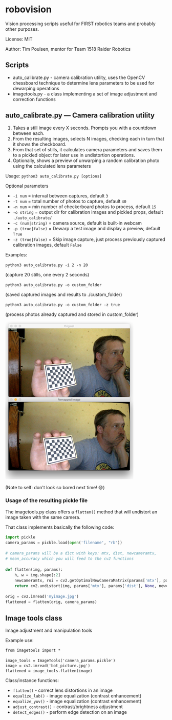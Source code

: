 # robovision

Vision processing scripts useful for FIRST robotics teams and probably other purposes.

License: MIT

Author: Tim Poulsen, mentor for Team 1518 Raider Robotics

## Scripts

* auto_calibrate.py - camera calibration utility, uses the OpenCV chessboard technique to determine lens parameters to be used for dewarping operations
* imagetools.py - a class implementing a set of image adjustment and correction functions

## auto_calibrate.py &mdash; Camera calibration utility

1. Takes a still image every X seconds. Prompts you with a countdown between each.
2. From the resulting images, selects N images, checking each in turn that it shows
   the checkboard.
3. From that set of stills, it calculates camera parameters and saves them to a
   pickled object for later use in undistortion operations.
4. Optionally, shows a preview of unwarping a random calibration photo using the
   calculated lens parameters

Usage: `python3 auto_calibrate.py [options]`

Optional parameters

* `-i num` = interval between captures, default `3`
* `-t num` = total number of photos to capture, default `40`
* `-n num` = min number of checkerboard photos to process, default `15`
* `-o string` = output dir for calibration images and pickled props, default `./auto_calibrate/`
* `-c (num|string)` = camera source, default is built-in webcam
* `-p (true|false)` = Dewarp a test image and display a preview, default `True`
* `-z (true|false)` = Skip image capture, just process previously captured calibration images, default `False`

Examples:

`python3 auto_calibrate.py -i 2 -n 20`

(capture 20 stills, one every 2 seconds)

`python3 auto_calibrate.py -o custom_folder`

(saved captured images and results to ./custom_folder)

`python3 auto_calibrate.py -o custom_folder -z true`

(process photos already captured and stored in custom_folder)

![Example results](auto_calibrate.png)

(Note to self: don't look so bored next time! :smile:)

### Usage of the resulting pickle file

The imagetools.py class offers a `flatten()` method that will undistort an image taken with the same camera.

That class implements basically the following code:

```python
import pickle
camera_params = pickle.load(open('filename', "rb"))

# camera_params will be a dict with keys: mtx, dist, newcameramtx,
# mean_accuracy which you will feed to the cv2 functions

def flatten(img, params):
    h, w = img.shape[:2]
    newcameramtx, roi = cv2.getOptimalNewCameraMatrix(params['mtx'], params['dist'], (w, h), 1, (w, h))
    return cv2.undistort(img, params['mtx'], params['dist'], None, newcameramtx)

orig = cv2.imread('myimage.jpg')
flattened = flatten(orig, camera_params)

```

## Image tools class

Image adjustment and manipulation tools

Example use:

```
from imagetools import *

image_tools = ImageTools('camera_params.pickle')
image = cv2.imread('bot_picture.jpg')
flattened = image_tools.flatten(image)
```

Class/instance functions:

* `flatten()` - correct lens distortions in an image
* `equalize_lab()` - image equalization (contrast enhancement)
* `equalize_yuv()` - image equalization (contrast enhancement)
* `adjust_contrast()` - contrast/brightness adjustment
* `detect_edges()` - perform edge detection on an image

